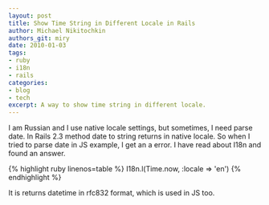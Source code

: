 ```yaml
---
layout: post
title: Show Time String in Different Locale in Rails
author: Michael Nikitochkin
authors_git: miry
date: 2010-01-03
tags:
- ruby
- i18n
- rails
categories:
- blog
- tech
excerpt: A way to show time string in different locale. 
---
```

I am Russian and I use native locale settings, but sometimes, I need parse date. In Rails 2.3 method date to string returns in native locale. So when I tried to parse date in JS example, I get an a error. I have read about I18n and found an answer.

{% highlight ruby linenos=table %}
I18n.l(Time.now, :locale => 'en')
{% endhighlight %}

It is returns datetime in rfc832 format, which is used in JS too.
